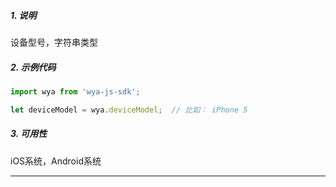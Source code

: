 ##### 1. 说明

设备型号，字符串类型

##### 2. 示例代码

```javascript
import wya from 'wya-js-sdk';

let deviceModel = wya.deviceModel;  // 比如： iPhone 5

```
##### 3. 可用性
iOS系统，Android系统

---------